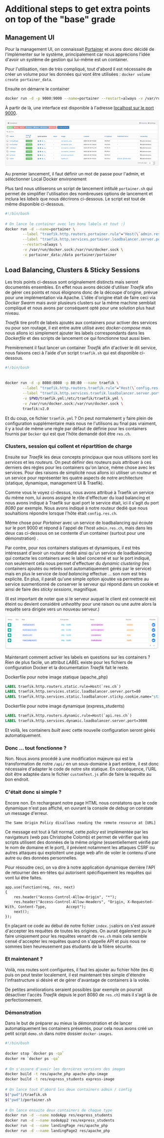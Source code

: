 # Additional steps to get extra points on top of the "base" grade

## Management UI

Pour la management UI, on connaissait [Portainer](https://www.portainer.io/) et avons donc décidé de l'implémenter sur le système, principalement car nous apprécions l'idée d'avoir un système de gestion qui lui-même est un container.

Pour l'utilisation, rien de très compliqué, tout d'abord il est nécessaire de créer un volume pour les données qui vont être utilisées : `docker volume create portainer_data`.

Ensuite on démarre le container

```bash
docker run -d -p 9000:9000 --name=portainer --restart=always -v /var/run/docker.sock:/var/run/docker.sock -v portainer_data:/data portainer/portainer
```

À partir de là, une interface est disponible à l'adresse [localhost sur le port 9000](http://localhost:9000/).

[![img](./images/portainer.png)](https://github.com/Sicriss/Teaching-HEIGVD-RES-2020-Labo-HTTPInfra/blob/master/images/portainer.png)

Au premier lancement, il faut définir un mot de passe pour l'admin, et séléctionner Local Docker environement

Plus tard nous utiliserons un script de lancement intitulé `portainer.sh` qui permet de simplifier l'utilisation des nombreuses options de lancement et inclura les *labels* que nous décrirons ci-dessous. Le script est tout de même disponible ci-dessous.

```bash
#!/bin/bash

# On lance le container avec les bons labels et tout :)
docker run -d --name=portainer \
        --label "traefik.http.routers.portainer.rule"="Host(\`admin.res.ch\`)" \
        --label "traefik.http.services.portainer.loadbalancer.server.port"="9000" \
        --restart=always \
        -v /var/run/docker.sock:/var/run/docker.sock \
        -v portainer_data:/data portainer/portainer
```

## Load Balancing, Clusters & Sticky Sessions

Les trois points ci-dessus sont originalement distincts mais seront documentés ensembles. En effet nous avons décidé d'utiliser *Traefik* afin de gérer ces points et nous éloignons donc de la découpe d'origine, prévue pour une implémentation via Apache. L'idée d'origine était de faire ceci via *Docker Swarm* mais avoir plusieurs clusters sur la même machine semblait compliqué et nous avons par conséquent opté pour une solution plus haut niveau.

*Traefik* tire profit de labels ajoutés aux containers pour activer des services ou pour son routage, il est entre autre utilisé avec *docker-compose* mais nous allons ici simplement ajouter les labels correspondants dans les *Dockerfile* et des scripts de lancement ce qui fonctionne tout aussi bien.

Premièrement il faut lancer un container *Traefik* afin d'activer le dit service, nous faisons ceci à l'aide d'un script `traefik.sh` qui est disponible ci-dessous.

```bash
#!/bin/bash


docker run -d -p 8080:8080 -p 80:80 --name traefik \
        --label "traefik.http.routers.traefik.rule"="Host(\`config.res.ch\`)" \
        --label "traefik.http.services.traefik.loadbalancer.server.port"="8080" \
        -v $PWD/traefik.yml:/etc/traefik/traefik.yml \
        -v /var/run/docker.sock:/var/run/docker.sock \
        traefik:v2.0
```

Et du coup, ce fichier `traefik.yml` ? On peut normalement y faire plein de configuration supplémentaire mais nous ne l'utilisons au final pas vraiment, il y a tout de même une règle par défaut de définie pour les containers fournis par `Docker` qui est que l'hôte demandé doit être `res.ch`.

### Clusters, session qui collent et répartition de charge

Ensuite sur *Traefik* les deux concepts principaux que nous utilisons sont les *services* et les *routeurs*. On peut définir des routeurs puis attribuer à ces derniers des règles pour les containers qu'on lance, même chose avec les services. Pour des raisons de simplicité nous allons ici utiliser un routeur et un service pour représenter les quatre aspects de notre architecture (statique, dynamique, management UI & Traefik).

Comme vous le voyez ci-dessus, nous avons attribué à Traefik un service du même nom, lui avons assigné le rôle d'effectuer du load balancing et nous avons indiqué à Traefik sur quel port le service était, ici il s'agit du port *8080* par exemple. Nous avons indiqué à notre routeur dedié que nous souhaitions répondre lorsque l'hôte était `config.res.ch`.

Même chose pour *Portainer* avec un service de loadbalancing qui écoute sur le port 9000 et répond à l'appel de l'host `admin.res.ch`, mais dans les deux cas ci-dessous on se contente d'un container (surtout pour une démonstration) .

Par contre, pour nos containers statiques et dynamiques, il est très intéressant d'avoir un routeur dedié ainsi qu'un service de loadbalancing qui contacte les containers avec le label concerné et sur le port indiqué, non seulement cela nous permet d'effectuer du *dynamic clustering* (les containers ajoutés ou retirés sont automatiquement gérés par le service) mais en plus le service de *load balancing* effectue ... son nom est très explicite. En plus, il paraît qu'une simple option ajoutée va permettre au service susmentionné de conserver le serveur qui répond dans un cookie et ainsi de faire des *sticky sessions*, magnifique.

(Il est important de noter que si le serveur auquel le client est connecté est éteint ou devient considéré *unhealthy* pour une raison ou une autre alors la requête sera dirigée vers un nouveau serveur.)

[![img](./images/routes.png)](https://github.com/tiffanybonzon/Teaching-HEIGVD-RES-2020-Labo-HTTPInfra/blob/master/images/routes.png)

Maintenant comment activer les labels en questions sur les containers ? Rien de plus facile, un attribut *LABEL* existe pour les fichiers de configuration Docker et la documentation *Traefik* fait le reste.

Dockerfile pour notre image statique (apache_php)

```dockerfile
LABEL traefik.http.routers.static.rule=Host(`res.ch`)
LABEL traefik.http.services.static.loadbalancer.server.port=80
LABEL traefik.http.services.static.loadbalancer.sticky.cookie.name="stickyCookie"
```

Dockerfile pour notre image dynamique (express_students)

```Dockerfile
LABEL traefik.http.routers.dynamic.rule=Host(`api.res.ch`)
LABEL traefik.http.services.dynamic.loadbalancer.server.port=3000
```

Et voilà, les containers *built* avec cette nouvelle configuration seront gérés automatiquement.

### Donc ... tout fonctionne ?

Non. Nous avons procédé à une modification majeure qui est la transformation de notre `/api/` en un sous-domaine à part entière, il est donc nécessaire d'adapter le code de notre site statique. En conséquence, l'URL doit être adaptée dans le fichier `customText.js` afin de faire la requête au bon endroit.

### C'était donc si simple ?

Encore non. En rechargeant notre page HTML nous constatons que le code dynamique n'est pas affiché, en ouvrant la console de *debug* on constate un message d'erreur.

```
The Same Origin Policy disallows reading the remote resource at [URL]
```

Ce message est tout à fait normal, cette *policy* est implémentée par les navigateurs (web pas Christophe Colomb) et permet de vérifier que les scripts utilisent des données de la même *origine* (essentiellement vérifié par le nom de domaine et le port), il prévient notamment les attaques CSRF ou autres attaques qui exploitent une page web afin de voler le contenu d'une autre ou des données personnelles.

Pour résoudre ceci, on va dire à notre application dynamique derrière l'API de retourner des en-têtes qui autorisent spécifiquement les requêtes qui vont lui être faites.

```
app.use(function(req, res, next) 
{
    res.header("Access-Control-Allow-Origin", "*");
    res.header("Access-Control-Allow-Headers", "Origin, X-Requested-With, Content-Type, 		Accept");
    next();
});
```

En plaçant ce code au début de notre fichier `index.js`alors on s'est assuré d'accepter les requêtes de toutes les origines. On aurait également pu le faire uniquement pour les requêtes venant de `res.ch` mais cela semble censé d'accepter les requêtes quand on s'appelle *API* et puis nous ne sommes bien heureusement pas étudiants de la filière sécurité.

### Et maintenant ?

Voilà, nos routes sont configurées, il faut les ajouter au fichier hôte (les 4) puis on peut tester localement, il est maintenant très simple d'étendre l'infrastructure si désiré et de gérer d'avantage de containers à la volée.

De petites améliorations seraient possibles (par exemple on pourrait désactiver l'accès *Traefik* depuis le port 8080 de `res.ch`) mais il s'agit là de perfectionnement.

### Démonstration

Dans le but de préparer au mieux la démonstration et de lancer automatiquement les containers présentés, pour cela nous avons créé un petit script `demo.sh` dans notre dossier `docker-images`.

```bash
#!/bin/bash

docker stop `docker ps -qa`
docker rm `docker ps -qa`

# On s'assure d'avoir les dernières versions des images
docker build -t res/apache_php apache-php-image
docker build -t res/express_students express-image

# On lance tout d'abord les deux containers admin / config 
$("pwd")/traefik.sh
$("pwd")/portainer.sh

# On lance ensuite deux containers de chaque type 
docker run -d --name nodeApp res/express_students 
docker run -d --name nodeApp2 res/express_students 
docker run -d --name landingPage res/apache_php
docker run -d --name landingPage2 res/apache_php
```